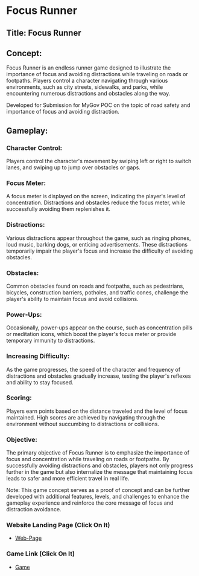 # Focus Runner
## Title: Focus Runner

## Concept:
Focus Runner is an endless runner game designed to illustrate the importance of focus and avoiding distractions while traveling on roads or footpaths. Players control a character navigating through various environments, such as city streets, sidewalks, and parks, while encountering numerous distractions and obstacles along the way.

Developed for Submission for MyGov POC on the topic of road safety and importance of focus and avoiding distraction.

## Gameplay:

### Character Control: 
Players control the character's movement by swiping left or right to switch lanes, and swiping up to jump over obstacles or gaps.
### Focus Meter: 
A focus meter is displayed on the screen, indicating the player's level of concentration. Distractions and obstacles reduce the focus meter, while successfully avoiding them replenishes it.
### Distractions: 
Various distractions appear throughout the game, such as ringing phones, loud music, barking dogs, or enticing advertisements. These distractions temporarily impair the player's focus and increase the difficulty of avoiding obstacles.
### Obstacles: 
Common obstacles found on roads and footpaths, such as pedestrians, bicycles, construction barriers, potholes, and traffic cones, challenge the player's ability to maintain focus and avoid collisions.
### Power-Ups: 
Occasionally, power-ups appear on the course, such as concentration pills or meditation icons, which boost the player's focus meter or provide temporary immunity to distractions.
### Increasing Difficulty: 
As the game progresses, the speed of the character and frequency of distractions and obstacles gradually increase, testing the player's reflexes and ability to stay focused.
### Scoring: 
Players earn points based on the distance traveled and the level of focus maintained. High scores are achieved by navigating through the environment without succumbing to distractions or collisions.
### Objective:
The primary objective of Focus Runner is to emphasize the importance of focus and concentration while traveling on roads or footpaths. By successfully avoiding distractions and obstacles, players not only progress further in the game but also internalize the message that maintaining focus leads to safer and more efficient travel in real life.

Note: This game concept serves as a proof of concept and can be further developed with additional features, levels, and challenges to enhance the gameplay experience and reinforce the core message of focus and distraction avoidance.

### Website Landing Page (Click On It)
* [Web-Page](https://stdaux.github.io/focus-runner/)
  
### Game Link (Click On It)
* [Game](https://stdaux.github.io/focus-runner/app)

